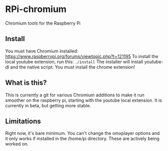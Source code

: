 # RPi-chromium
Chromium tools for the Raspberry Pi

## Install
You must have Chromium installed: https://www.raspberrypi.org/forums/viewtopic.php?t=121195
To install the local youtube extension, run this:
`./install`
The installer will install youtube-dl and the native script. You must install the chrome extension!

## What is this?
This is currently a git for various Chromium additions to make it run smoother on the raspberry pi, starting with the youtube local extension. It is currently in beta, but getting more stable.

## Limitations
Right now, it's bare minimum. You can't change the omxplayer options and it only works if installed in the /home/pi directory. These are actively being worked on.

